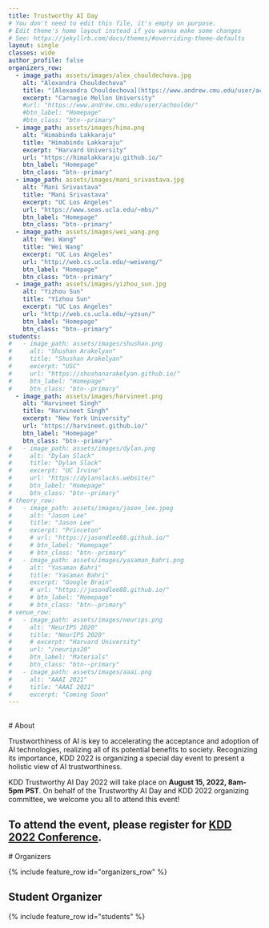 ```yaml
---
title: Trustworthy AI Day
# You don't need to edit this file, it's empty on purpose.
# Edit theme's home layout instead if you wanna make some changes
# See: https://jekyllrb.com/docs/themes/#overriding-theme-defaults
layout: single
classes: wide
author_profile: false
organizers_row:
  - image_path: assets/images/alex_chouldechova.jpg
    alt: "Alexandra Chouldechova"
    title: "[Alexandra Chouldechova](https://www.andrew.cmu.edu/user/achoulde/)"
    excerpt: "Carnegie Mellon University"
    #url: "https://www.andrew.cmu.edu/user/achoulde/"
    #btn_label: "Homepage"
    #btn_class: "btn--primary"
  - image_path: assets/images/hima.png
    alt: "Himabindu Lakkaraju"
    title: "Himabindu Lakkaraju"
    excerpt: "Harvard University"
    url: "https://himalakkaraju.github.io/"
    btn_label: "Homepage"
    btn_class: "btn--primary"
  - image_path: assets/images/mani_srivastava.jpg
    alt: "Mani Srivastava"
    title: "Mani Srivastava"
    excerpt: "UC Los Angeles"
    url: "https://www.seas.ucla.edu/~mbs/"
    btn_label: "Homepage"
    btn_class: "btn--primary"
  - image_path: assets/images/wei_wang.png
    alt: "Wei Wang"
    title: "Wei Wang"
    excerpt: "UC Los Angeles"
    url: "http://web.cs.ucla.edu/~weiwang/"
    btn_label: "Homepage"
    btn_class: "btn--primary"
  - image_path: assets/images/yizhou_sun.jpg
    alt: "Yizhou Sun"
    title: "Yizhou Sun"
    excerpt: "UC Los Angeles"
    url: "http://web.cs.ucla.edu/~yzsun/"
    btn_label: "Homepage"
    btn_class: "btn--primary"
students:
#   - image_path: assets/images/shushan.png
#     alt: "Shushan Arakelyan"
#     title: "Shushan Arakelyan"
#     excerpt: "USC"
#     url: "https://shushanarakelyan.github.io/"
#     btn_label: "Homepage"
#     btn_class: "btn--primary"
  - image_path: assets/images/harvineet.png
    alt: "Harvineet Singh"
    title: "Harvineet Singh"
    excerpt: "New York University"
    url: "https://harvineet.github.io/"
    btn_label: "Homepage"
    btn_class: "btn--primary"
#   - image_path: assets/images/dylan.png
#     alt: "Dylan Slack"
#     title: "Dylan Slack"
#     excerpt: "UC Irvine"
#     url: "https://dylanslacks.website/"
#     btn_label: "Homepage"
#     btn_class: "btn--primary"
# theory_row:
#   - image_path: assets/images/jason_lee.jpeg
#     alt: "Jason Lee"
#     title: "Jason Lee"
#     excerpt: "Princeton"
#     # url: "https://jasondlee88.github.io/"
#     # btn_label: "Homepage"
#     # btn_class: "btn--primary"
#   - image_path: assets/images/yasaman_bahri.png
#     alt: "Yasaman Bahri"
#     title: "Yasaman Bahri"
#     excerpt: "Google Brain"
#     # url: "https://jasondlee88.github.io/"
#     # btn_label: "Homepage"
#     # btn_class: "btn--primary"
# venue_row:
#   - image_path: assets/images/neurips.png
#     alt: "NeurIPS 2020"
#     title: "NeurIPS 2020"
#     # excerpt: "Harvard University"
#     url: "/neurips20"
#     btn_label: "Materials"
#     btn_class: "btn--primary"
#   - image_path: assets/images/aaai.png
#     alt: "AAAI 2021"
#     title: "AAAI 2021"
#     excerpt: "Coming Soon"
---
```

<br/>
# About

Trustworthiness of AI is key to accelerating the acceptance and adoption of AI technologies, realizing all of its potential benefits to society. Recognizing its importance, KDD 2022 is organizing a special day event to present a holistic view of AI trustworthiness. 

KDD Trustworthy AI Day 2022 will take place on **August 15, 2022, 8am-5pm PST**. On behalf of the Trustworthy AI Day and KDD 2022 organizing committee, we welcome you all to attend this event!

## To attend the event, please register for [KDD 2022 Conference](https://www.kdd.org/kdd2022/registration.html).


<!-- #Call

We plan to solicit short paper submissions for “deep learning critique” from the community, which aims to better understand and to improve all stages of the research process in deep learning. Accepted papers will be given a 15-min slot for contributed talk on the DL day. We invite you to refer to an earlier effort to register trends and debates, analyze bad practices and inventorize open problems at “Critiquing and Correcting Trends in Machine Learning 2018” Workshop: https://ml-critique-correct.github.io/.



<section class="speakers" markdown="1">


# Invited Speakers

### Scaling Deep Learning

{% include feature_row id="scaling_row" %}

### Evaluating and Debugging Deep Learning Models

{% include feature_row id="testing_row" %}

### Fairness and Transparency of Deep Learning

{% include feature_row id="fairness_row" %}

### Theoretical Understanding of Deep Learning

{% include feature_row id="theory_row" %}

</section> -->

<section class="organizers" markdown="1">
# Organizers

{% include feature_row id="organizers_row" %}

## Student Organizer

{% include feature_row id="students" %}

</section>

<!-- # Tutorials

{% include feature_row id="venue_row" %} -->

<!-- <h3 class="archive__subtitle">{{ site.data.ui-text[site.locale].recent_posts | default: "Recent Posts" }}</h3> -->

<!-- {% if paginator %}
  {% assign posts = paginator.posts %}
{% else %}
  {% assign posts = site.posts %}
{% endif %}

{% for post in posts %}
  {% include archive-single.html %}
{% endfor %}

{% include paginator.html %} -->
